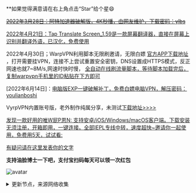 **如果觉得满意请在右上角点击“Star”给个星😄

~~[2022年3月28日：阿特加速器破解版，4K秒播，由网友维护，下载密码：ylbs](https://ylbs.lanzoup.com/iVd8W0278smd)~~

[2022年4月21日：Tap Translate Screen_1.59是一款屏幕翻译器，直接在屏幕上识别并翻译外语，已汉化，免费使用](https://ylbs.lanzoul.com/iAWlJ03k1wgd)

2022年4月30日；WarpVPN利用脚本无限刷邀请，无限白嫖 [官方APP下载地址](https://1.1.1.1/) ，打开需要挂VPN，连接不上尝试重置安全密钥，DNS设置成HTTPS模式，反正网速也就7~8M/s,网速时快时慢， [全自动在线刷流量脚本，等待脚本加载完后，复制warpvpn手机里的ID粘贴在下方即可](https://replit.com/@aliilapro/warp)

[2022年6月14日]：[电脑版EXP一键破解补丁，免费白嫖电脑VPN，解压密码：youlianboshi](https://ylbs.lanzoup.com/ioD0N06epnxc)

VyrpVPN内置账号版，老外制作纯属分享，未测试[下载地址>>>>](https://ylbs.lanzoul.com/iG6VS05n3rba)

[发现一款好用的唯W屁P恩N: 支持安卓/iOS/Windows/macOS客户端。下载安装无须注册，开箱即用，一键连接。全部IEPL专线中转，速度超快~邀请你一起使用，免费用5天，试试看: ](https://flm11.com/s/acn66/ptijdns)

[有疑问请在这里发表你的文字](https://github.com/YoulianBoshi/lantern-vpn/discussions/103)


**支持油脸博士一下吧，支付宝扫码每天可以领一次红包**

![avatar](https://telegra.ph/file/2ff5d5da7a06f8fffc663.png)



<details><summary>更新节点，来源网络收集</summary>
<p>

#### 点击一下即可全部复制

    ss://YWVzLTEyOC1jZmI6UWF6RWRjVGdiMTU5QCQq@14.29.124.168:24008#Relay_-%F0%9F%87%B9%F0%9F%87%BCTW_03
    vmess://ewogICJ2IjogMiwKICAicHMiOiAi8J+HpvCfh7pBVV8xMCIsCiAgImFkZCI6ICI0My4xNTQuMjM1LjExOSIsCiAgInBvcnQiOiAxMDA2NCwKICAiaWQiOiAiOGIxMTVmODktMjdjYy00ZWE5LTg1YWYtZGRhMmRlNTk3OTI4IiwKICAiYWlkIjogMCwKICAibmV0IjogInRjcCIsCiAgImhvc3QiOiAiIiwKICAicGF0aCI6ICIvIiwKICAidHlwZSI6ICIiLAogICJ0bHMiOiAiIiwKICAic25pIjogIiIsCiAgInNjeSI6ICJhdXRvIgp9
    vmess://ewogICJ2IjogMiwKICAicHMiOiAi8J+HpvCfh7pBVV8xMSIsCiAgImFkZCI6ICI0My4xMjguMjUzLjgyIiwKICAicG9ydCI6IDMxMzcyLAogICJpZCI6ICIyYTkwNTZhNy1iZjkyLTQwYzgtZjE1NS0xZTE0YWFjOWJlYmEiLAogICJhaWQiOiAwLAogICJuZXQiOiAidGNwIiwKICAiaG9zdCI6ICIiLAogICJwYXRoIjogIi8iLAogICJ0eXBlIjogIiIsCiAgInRscyI6ICIiLAogICJzbmkiOiAiIiwKICAic2N5IjogImF1dG8iCn0=
    trojan://0e90d359-1733-4994-a195-4df768a18e99@611hk01.fans8.xyz:443/#Relay_%F0%9F%87%A6%F0%9F%87%BAAU-%F0%9F%87%A6%F0%9F%87%BAAU_13%20%7C%209.53Mb
    trojan://e8c1ab3c-89b3-4933-92df-682e6dce7819@jgwxn4.gaox.ml:443/#Relay_%F0%9F%87%A6%F0%9F%87%BAAU-%F0%9F%87%A6%F0%9F%87%BAAU_14%20%7C%207.34Mb
    trojan://3a2c0c6c-9ee5-c05f-c951-fcd73831983e@kr04.wangxd.life:3052/#Relay_%F0%9F%87%A6%F0%9F%87%BAAU-%F0%9F%87%A6%F0%9F%87%BAAU_15%20%7C%204.61Mb
    trojan://cb43b7c2-b744-41c5-bcc2-fd7467b332cf@jgwxn3.gaox.ml:443/#Relay_%F0%9F%87%A6%F0%9F%87%BAAU-%F0%9F%87%A6%F0%9F%87%BAAU_16%20%7C%206.86Mb
    trojan://0e90d359-1733-4994-a195-4df768a18e99@67tw01.fans8.xyz:443/#Relay_%F0%9F%87%A8%F0%9F%87%A6CA-%F0%9F%87%A8%F0%9F%87%A6CA_22%20%7C23.41Mb
    ss://YWVzLTEyOC1jZmI6UWF6RWRjVGdiMTU5QCQq@14.29.124.168:24073#Relay_%F0%9F%87%A8%F0%9F%87%B3%20CN-%F0%9F%87%B9%F0%9F%87%BCTW_23%20%7C35.22Mb
    ss://YWVzLTEyOC1jZmI6UWF6RWRjVGdiMTU5QCQq@14.29.124.168:24046#Relay_%F0%9F%87%A8%F0%9F%87%B3CN-%F0%9F%87%B9%F0%9F%87%BCTW_56
    ss://YWVzLTEyOC1jZmI6UWF6RWRjVGdiMTU5QCQq@14.29.124.174:11009#Relay_%F0%9F%87%A8%F0%9F%87%B3CN-%F0%9F%87%AD%F0%9F%87%B0HK_58
    ss://YWVzLTEyOC1jZmI6UWF6RWRjVGdiMTU5QCQq@14.29.124.174:11048#Relay_%F0%9F%87%A8%F0%9F%87%B3CN-%F0%9F%87%AD%F0%9F%87%B0HK_59%20%7C%202.55Mb
    ss://YWVzLTEyOC1jZmI6UWF6RWRjVGdiMTU5QCQq@14.29.124.174:11006#Relay_%F0%9F%87%A8%F0%9F%87%B3CN-%F0%9F%87%AD%F0%9F%87%B0HK_60
    ss://YWVzLTEyOC1jZmI6UWF6RWRjVGdiMTU5QCQq@14.29.124.174:11012#Relay_%F0%9F%87%A8%F0%9F%87%B3CN-%F0%9F%87%AD%F0%9F%87%B0HK_68%20%7C%205.46Mb
    ss://YWVzLTEyOC1jZmI6UWF6RWRjVGdiMTU5QCQq@14.29.124.168:24004#Relay_%F0%9F%87%A8%F0%9F%87%B3CN-%F0%9F%87%B9%F0%9F%87%BCTW_85%20%7C34.90Mb
    ss://YWVzLTEyOC1jZmI6UWF6RWRjVGdiMTU5QCQq@14.29.124.174:11041#Relay_%F0%9F%87%A8%F0%9F%87%B3CN-%F0%9F%87%AD%F0%9F%87%B0HK_91%20%7C%202.07Mb
    ss://YWVzLTEyOC1nY206ZGVzcGVyYWRvai5jb21fZnJlZV9wcm94eV9kMzlt@101.132.192.212:30003#%F0%9F%87%A8%F0%9F%87%B3CN_93
    ss://YWVzLTEyOC1jZmI6UWF6RWRjVGdiMTU5QCQq@14.29.124.174:11043#Relay_%F0%9F%87%A8%F0%9F%87%B3CN-%F0%9F%87%AD%F0%9F%87%B0HK_101%20%7C%202.22Mb
    ss://YWVzLTEyOC1jZmI6UWF6RWRjVGdiMTU5QCQq@14.29.124.174:11038#Relay_%F0%9F%87%A8%F0%9F%87%B3CN-%F0%9F%87%AD%F0%9F%87%B0HK_102
    ss://YWVzLTEyOC1jZmI6UWF6RWRjVGdiMTU5QCQq@14.29.124.174:11047#Relay_%F0%9F%87%A8%F0%9F%87%B3CN-%F0%9F%87%AD%F0%9F%87%B0HK_105
    ssr://MTQuMjkuMTI0LjE2ODoyNDAwMTpvcmlnaW46YWVzLTEyOC1jZmI6cGxhaW46VVdGNlJXUmpWR2RpTVRVNVFDUXEvP29iZnNwYXJhbT0mcHJvdG9wYXJhbT0mcmVtYXJrcz1VbVZzWVhsZjhKLUhxUENmaDdORFRpM3duNGU1OEotSHZGUlhYekV4TUNCOElERXVPRE5OWWc
    vmess://ewogICJ2IjogMiwKICAicHMiOiAiUmVsYXlf8J+HqPCfh7NDTi3wn4e68J+HuFVTXzExOSB8IDIuNjBNYiIsCiAgImFkZCI6ICIzNi4xMzkuMTEyLjM5IiwKICAicG9ydCI6IDIwNzg1LAogICJpZCI6ICIxYjY5M2ViMy0zMjQxLTM2MmEtOTAwMS01YjUwMzc4OWNmYmUiLAogICJhaWQiOiAwLAogICJuZXQiOiAid3MiLAogICJob3N0IjogIjE4LjE2Mi41OC45IiwKICAicGF0aCI6ICIvYWRtaW4iLAogICJ0eXBlIjogIiIsCiAgInRscyI6ICIiLAogICJzbmkiOiAiIiwKICAic2N5IjogImF1dG8iCn0=
    vmess://ewogICJ2IjogMiwKICAicHMiOiAiUmVsYXlf8J+HqPCfh7NDTi3wn4e68J+HuFVTXzEyMSIsCiAgImFkZCI6ICJjbi56enYwMS5pbmZvbm9kZS54eXoiLAogICJwb3J0IjogMTcwMTQsCiAgImlkIjogImVkYWMxMTUzLWVmZjQtMzcxOS05MmEzLWM3NjIwZWEwMGJkNyIsCiAgImFpZCI6IDAsCiAgIm5ldCI6ICJ3cyIsCiAgImhvc3QiOiAiY24uenp2MDEuaW5mb25vZGUueHl6IiwKICAicGF0aCI6ICIvdjJyYXkiLAogICJ0eXBlIjogIiIsCiAgInRscyI6ICIiLAogICJzbmkiOiAiIiwKICAic2N5IjogImF1dG8iCn0=
    vmess://ewogICJ2IjogMiwKICAicHMiOiAiUmVsYXlf8J+HqPCfh7NDTi3wn4ev8J+HtUpQXzEyMiIsCiAgImFkZCI6ICJjbi56enYwNy5pbmZvbm9kZS54eXoiLAogICJwb3J0IjogMTcwMTMsCiAgImlkIjogImVkYWMxMTUzLWVmZjQtMzcxOS05MmEzLWM3NjIwZWEwMGJkNyIsCiAgImFpZCI6IDAsCiAgIm5ldCI6ICJ3cyIsCiAgImhvc3QiOiAiY24uenp2MDcuaW5mb25vZGUueHl6IiwKICAicGF0aCI6ICIvdjJyYXkiLAogICJ0eXBlIjogIiIsCiAgInRscyI6ICIiLAogICJzbmkiOiAiIiwKICAic2N5IjogImF1dG8iCn0=
    vmess://ewogICJ2IjogMiwKICAicHMiOiAi8J+HqPCfh7NDTl8xMjMgfDExLjc2TWIiLAogICJhZGQiOiAiMTc1LjE3OC4xNjMuMTUzIiwKICAicG9ydCI6IDQ0MywKICAiaWQiOiAiNjUxNzQ5ZDgtM2E3Zi00NTAwLWFhZDMtMDZlM2I4MzAwYzZhIiwKICAiYWlkIjogMCwKICAibmV0IjogIndzIiwKICAiaG9zdCI6ICJ0bXMuZGluZ3RhbGsuY29tIiwKICAicGF0aCI6ICIvIiwKICAidHlwZSI6ICIiLAogICJ0bHMiOiAiIiwKICAic25pIjogIiIsCiAgInNjeSI6ICJhdXRvIgp9
    vmess://ewogICJ2IjogMiwKICAicHMiOiAiUmVsYXlf8J+HqPCfh7NDTi3wn4eo8J+Hs0NOXzEzMSB8IDIuMDNNYiIsCiAgImFkZCI6ICJzeHF4ai5jbiIsCiAgInBvcnQiOiAyMTY0LAogICJpZCI6ICJhYmE1MGRkNC01NDg0LTNiMDUtYjE0YS00NjYxY2FmODYyZDUiLAogICJhaWQiOiA0LAogICJuZXQiOiAid3MiLAogICJob3N0IjogIiIsCiAgInBhdGgiOiAiL3dzIiwKICAidHlwZSI6ICIiLAogICJ0bHMiOiAidGxzIiwKICAic25pIjogIiIsCiAgInNjeSI6ICJhdXRvIgp9
    vmess://ewogICJ2IjogMiwKICAicHMiOiAiUmVsYXlf8J+HqPCfh7NDTi3wn4e68J+HuFVTXzEzOCB8IDguMTVNYiIsCiAgImFkZCI6ICIzNi4xMzkuMTEyLjM5IiwKICAicG9ydCI6IDIxMTAxLAogICJpZCI6ICIxYjY5M2ViMy0zMjQxLTM2MmEtOTAwMS01YjUwMzc4OWNmYmUiLAogICJhaWQiOiAwLAogICJuZXQiOiAid3MiLAogICJob3N0IjogIm0yLmJhb2Z1LmJ1enoiLAogICJwYXRoIjogIi9hZG1pbiIsCiAgInR5cGUiOiAiIiwKICAidGxzIjogIiIsCiAgInNuaSI6ICIiLAogICJzY3kiOiAiYXV0byIKfQ==
    ss://YWVzLTI1Ni1jZmI6N2Q5OWFlNTAyMjI3NDU0ZWE5OThkNzFlNGI2MmEzODg@165.22.73.126:23335#%F0%9F%87%A9%F0%9F%87%AADE_139%20%7C%202.81Mb
    trojan://3yFq7NCP53mVfpXJz3@au2-4.nigirocloud.com:443/#Relay_%F0%9F%87%A9%F0%9F%87%AADE-%F0%9F%87%AC%F0%9F%87%A7GB_140%20%7C26.22Mb
    trojan://3yFq7NCP53mVfpXJz3@au2-1.nigirocloud.com:443/#Relay_%F0%9F%87%A9%F0%9F%87%AADE-%F0%9F%87%AC%F0%9F%87%A7GB_143%20%7C31.20Mb
    trojan://3yFq7NCP53mVfpXJz3@au2-3.nigirocloud.com:443/#Relay_%F0%9F%87%A9%F0%9F%87%AADE-%F0%9F%87%AC%F0%9F%87%A7GB_144%20%7C26.61Mb
    trojan://3yFq7NCP53mVfpXJz3@au2-2.nigirocloud.com:443/#Relay_%F0%9F%87%A9%F0%9F%87%AADE-%F0%9F%87%AC%F0%9F%87%A7GB_147%20%7C10.70Mb
    vmess://ewogICJ2IjogMiwKICAicHMiOiAiUmVsYXlf8J+HrvCfh7FJTC3wn4eu8J+HsUlMXzE1NyB8MzMuNTFNYiIsCiAgImFkZCI6ICJydTIubG9sdnBzLnh5eiIsCiAgInBvcnQiOiA0MDA0OCwKICAiaWQiOiAiODgyZmUzMDAtZmViNS00ZTdiLWIyNzItODI5ZTc5MTc1NWVlIiwKICAiYWlkIjogMCwKICAibmV0IjogIndzIiwKICAiaG9zdCI6ICJydTIubG9sdnBzLnh5eiIsCiAgInBhdGgiOiAiL0o1Nk9ZTFk5IiwKICAidHlwZSI6ICIiLAogICJ0bHMiOiAidGxzIiwKICAic25pIjogIiIsCiAgInNjeSI6ICJhdXRvIgp9
    ss://YWVzLTI1Ni1nY206ZGQyNTc1YzEtNDEwOS00NGRmLWJlNDctZWQzYTYzMjM0MmU5@140.238.55.138:10014#%F0%9F%87%AF%F0%9F%87%B5JP_160%20%7C10.81Mb
    vmess://ewogICJ2IjogMiwKICAicHMiOiAi8J+Hr/Cfh7VKUF8xNjEiLAogICJhZGQiOiAianBhejEueG1ydGgtbm9kZS54eXoiLAogICJwb3J0IjogMTExNzgsCiAgImlkIjogImZmNTFjYTRhLTYwNTAtM2UyNi1hMDM3LTg4YjBkZDYyZDEzOCIsCiAgImFpZCI6IDIsCiAgIm5ldCI6ICJ3cyIsCiAgImhvc3QiOiAid3d3LmJhaWR1LmNvbSIsCiAgInBhdGgiOiAiL2luZGV4IiwKICAidHlwZSI6ICIiLAogICJ0bHMiOiAiIiwKICAic25pIjogIiIsCiAgInNjeSI6ICJhdXRvIgp9
    trojan://f736834f-1fc8-4738-9884-9afe0eb0d818@t03.ssrsub.com:18443/#Relay_%F0%9F%87%B7%F0%9F%87%BARU-%F0%9F%87%B7%F0%9F%87%BARU_176%20%7C%202.61Mb
    vmess://ewogICJ2IjogMiwKICAicHMiOiAi8J+HuPCfh6xTR18xNzggfCAyLjY1TWIiLAogICJhZGQiOiAiMTcyLjEwNC40OC4xNTEiLAogICJwb3J0IjogODA4MCwKICAiaWQiOiAiYzhiYWIwZTktZmFkNy00NmVmLWU3NGEtOWNiMjAyMmVkOWM5IiwKICAiYWlkIjogMCwKICAibmV0IjogIndzIiwKICAiaG9zdCI6ICIiLAogICJwYXRoIjogIi8iLAogICJ0eXBlIjogIiIsCiAgInRscyI6ICIiLAogICJzbmkiOiAiIiwKICAic2N5IjogImF1dG8iCn0=
    trojan://0e90d359-1733-4994-a195-4df768a18e99@67sg01.fans8.xyz:443/#Relay_%F0%9F%87%B8%F0%9F%87%ACSG-%F0%9F%87%B8%F0%9F%87%ACSG_179%20%7C13.38Mb
    ss://YWVzLTI1Ni1jZmI6Yndoc2tyc2tyMDU@172.96.192.100:246#%F0%9F%87%BA%F0%9F%87%B8US_185%20%7C26.36Mb
    vmess://ewogICJ2IjogMiwKICAicHMiOiAiUmVsYXlf8J+HuvCfh7hVUy3wn4e68J+HuFVTXzE5MSB8MjUuNDJNYiIsCiAgImFkZCI6ICJhMDYuYXRmay5zaXRlIiwKICAicG9ydCI6IDUyNDM2LAogICJpZCI6ICJjMWFjZTFkNC02ZjU3LTM4ODQtYjMwMC1mZGUwYzcwNzk0OWMiLAogICJhaWQiOiAwLAogICJuZXQiOiAidGNwIiwKICAiaG9zdCI6ICJhMDYuYXRmay5zaXRlIiwKICAicGF0aCI6ICIvaW5kZXgiLAogICJ0eXBlIjogIiIsCiAgInRscyI6ICJ0bHMiLAogICJzbmkiOiAiIiwKICAic2N5IjogImF1dG8iCn0=
    vmess://ewogICJ2IjogMiwKICAicHMiOiAiUmVsYXlf8J+HuvCfh7hVUy3wn4e68J+HuFVTXzE5MyB8IDIuNDRNYiIsCiAgImFkZCI6ICJhaGRhZXBoOC5jb20iLAogICJwb3J0IjogNDQzLAogICJpZCI6ICJhYmE1MGRkNC01NDg0LTNiMDUtYjE0YS00NjYxY2FmODYyZDUiLAogICJhaWQiOiA0LAogICJuZXQiOiAid3MiLAogICJob3N0IjogImFoZGFlcGg4LmNvbSIsCiAgInBhdGgiOiAiL3dzIiwKICAidHlwZSI6ICIiLAogICJ0bHMiOiAidGxzIiwKICAic25pIjogIiIsCiAgInNjeSI6ICJhdXRvIgp9
    vmess://ewogICJ2IjogMiwKICAicHMiOiAi8J+HuvCfh7hVU18yMDAgfDEzLjczTWIiLAogICJhZGQiOiAidjJyYXkud2VmdWNrZ2Z3LmdhIiwKICAicG9ydCI6IDIwOTYsCiAgImlkIjogImMwYmM0YTZmLTc0ZjktNDlmMy1iNzIyLTdlYmI2YWNhMTdkNyIsCiAgImFpZCI6IDAsCiAgIm5ldCI6ICJ3cyIsCiAgImhvc3QiOiAidjJyYXkud2VmdWNrZ2Z3LmdhIiwKICAicGF0aCI6ICIvSDhWc3d0VUovIiwKICAidHlwZSI6ICIiLAogICJ0bHMiOiAidGxzIiwKICAic25pIjogIiIsCiAgInNjeSI6ICJhdXRvIgp9
    vmess://ewogICJ2IjogMiwKICAicHMiOiAi8J+HuvCfh7hVU18yMDEiLAogICJhZGQiOiAianBhejUueG1ydGgtbm9kZS54eXoiLAogICJwb3J0IjogMTU0MTQsCiAgImlkIjogImZmNTFjYTRhLTYwNTAtM2UyNi1hMDM3LTg4YjBkZDYyZDEzOCIsCiAgImFpZCI6IDIsCiAgIm5ldCI6ICJ3cyIsCiAgImhvc3QiOiAid3d3LmJhaWR1LmNvbSIsCiAgInBhdGgiOiAiL2luZGV4IiwKICAidHlwZSI6ICIiLAogICJ0bHMiOiAiIiwKICAic25pIjogIiIsCiAgInNjeSI6ICJhdXRvIgp9
    vmess://ewogICJ2IjogMiwKICAicHMiOiAiUmVsYXlf8J+HuvCfh7hVUy3wn4e68J+HuFVTXzIwNiB8MjMuNDRNYiIsCiAgImFkZCI6ICJhMDEuYXRmay5zaXRlIiwKICAicG9ydCI6IDYzMjUxLAogICJpZCI6ICJjMWFjZTFkNC02ZjU3LTM4ODQtYjMwMC1mZGUwYzcwNzk0OWMiLAogICJhaWQiOiAwLAogICJuZXQiOiAidGNwIiwKICAiaG9zdCI6ICIyMDYuMTg5LjM3LjE3MCIsCiAgInBhdGgiOiAiL2FkbWluIiwKICAidHlwZSI6ICIiLAogICJ0bHMiOiAidGxzIiwKICAic25pIjogIiIsCiAgInNjeSI6ICJhdXRvIgp9
    vmess://ewogICJ2IjogMiwKICAicHMiOiAiUmVsYXlf8J+HuvCfh7hVUy3wn4e68J+HuFVTXzIwNyB8IDEuODZNYiIsCiAgImFkZCI6ICJtaXh2NC0yNy4xOTQ2MTAueHl6IiwKICAicG9ydCI6IDQ0MywKICAiaWQiOiAiZTliYjBjNWMtMDFjNy03OTA3LWM0NTQtM2I4YjZkNDcyYjE5IiwKICAiYWlkIjogMCwKICAibmV0IjogIndzIiwKICAiaG9zdCI6ICJtaXh2NC0yNy4xOTQ2MTAueHl6IiwKICAicGF0aCI6ICIvYTE4NWQ1ZGMtYzcyNi00NjZjLTk4ZjItYmE0OTRlNjM2OTVmIiwKICAidHlwZSI6ICIiLAogICJ0bHMiOiAidGxzIiwKICAic25pIjogIiIsCiAgInNjeSI6ICJhdXRvIgp9
    vmess://ewogICJ2IjogMiwKICAicHMiOiAi8J+HuvCfh7hVU18yMDkgfDI1LjI0TWIiLAogICJhZGQiOiAiOTMuMTc5LjExMi4xNDIiLAogICJwb3J0IjogNTQzMTcsCiAgImlkIjogImZhZWI3OWU1LTY1NDktNGIwOC04ZTg3LTNkN2M1NDU3OTMwZCIsCiAgImFpZCI6IDAsCiAgIm5ldCI6ICJ0Y3AiLAogICJob3N0IjogIiIsCiAgInBhdGgiOiAiLyIsCiAgInR5cGUiOiAiIiwKICAidGxzIjogIiIsCiAgInNuaSI6ICIiLAogICJzY3kiOiAiYXV0byIKfQ==
    vmess://ewogICJ2IjogMiwKICAicHMiOiAiUmVsYXlf8J+HuvCfh7hVUy3wn4e68J+HuFVTXzIxMCB8IDEuODJNYiIsCiAgImFkZCI6ICJnY2ZyZWUxLmdhbGF4eS1jbG91ZC5pY3UiLAogICJwb3J0IjogNDQzLAogICJpZCI6ICI4NTZmZDIzOS00M2FhLTQ5OWUtYjU2Yi04YWYyMzVjMzJmYjUiLAogICJhaWQiOiAwLAogICJuZXQiOiAid3MiLAogICJob3N0IjogImdjZnJlZTEuZ2FsYXh5LWNsb3VkLmljdSIsCiAgInBhdGgiOiAiL3REWmNDcWMiLAogICJ0eXBlIjogIiIsCiAgInRscyI6ICJ0bHMiLAogICJzbmkiOiAiIiwKICAic2N5IjogImF1dG8iCn0=
    vmess://ewogICJ2IjogMiwKICAicHMiOiAiUmVsYXlf8J+HuvCfh7hVUy3wn4e68J+HuFVTXzIxMSB8IDMuNDBNYiIsCiAgImFkZCI6ICJzZy5ndWlxaW5nLm1sIiwKICAicG9ydCI6IDQzOTU2LAogICJpZCI6ICI5MWRmNjgzNy04OTZkLTQ1YmMtZWM2Zi0wZmU0Yjc5MmIzNjkiLAogICJhaWQiOiAwLAogICJuZXQiOiAidGNwIiwKICAiaG9zdCI6ICJzZy5ndWlxaW5nLm1sIiwKICAicGF0aCI6ICIvIiwKICAidHlwZSI6ICIiLAogICJ0bHMiOiAiIiwKICAic25pIjogIiIsCiAgInNjeSI6ICJhdXRvIgp9
    vmess://ewogICJ2IjogMiwKICAicHMiOiAi8J+HuvCfh7hVU18yMTQiLAogICJhZGQiOiAiaW5hcDAwOC54bXJ0aC1ub2RlLnh5eiIsCiAgInBvcnQiOiAxMjI2NSwKICAiaWQiOiAiNTNhZDk1YjEtODY5My0zNGUzLTk4ZDctMjAxMGFkMjRhYWY5IiwKICAiYWlkIjogMiwKICAibmV0IjogIndzIiwKICAiaG9zdCI6ICJpbmFwMDA4LnhtcnRoLW5vZGUueHl6IiwKICAicGF0aCI6ICIvaW5kZXgiLAogICJ0eXBlIjogIiIsCiAgInRscyI6ICIiLAogICJzbmkiOiAiIiwKICAic2N5IjogImF1dG8iCn0=
    vmess://ewogICJ2IjogMiwKICAicHMiOiAiUmVsYXlf8J+HuvCfh7hVUy3wn4e68J+HuFVTXzIxNyB8MjQuMjdNYiIsCiAgImFkZCI6ICJsNS5hdGZrLnNpdGUiLAogICJwb3J0IjogNjMxNTQsCiAgImlkIjogImMxYWNlMWQ0LTZmNTctMzg4NC1iMzAwLWZkZTBjNzA3OTQ5YyIsCiAgImFpZCI6IDAsCiAgIm5ldCI6ICJ0Y3AiLAogICJob3N0IjogImw1LmF0Zmsuc2l0ZSIsCiAgInBhdGgiOiAiL2luZGV4IiwKICAidHlwZSI6ICIiLAogICJ0bHMiOiAidGxzIiwKICAic25pIjogIiIsCiAgInNjeSI6ICJhdXRvIgp9
    vmess://ewogICJ2IjogMiwKICAicHMiOiAiUmVsYXlf8J+HuvCfh7hVUy3wn4e68J+HuFVTXzIyMCB8MjMuMTlNYiIsCiAgImFkZCI6ICJ1My5hdGZrLnNpdGUiLAogICJwb3J0IjogNTE3MDgsCiAgImlkIjogImMxYWNlMWQ0LTZmNTctMzg4NC1iMzAwLWZkZTBjNzA3OTQ5YyIsCiAgImFpZCI6IDAsCiAgIm5ldCI6ICJ0Y3AiLAogICJob3N0IjogInUzLmF0Zmsuc2l0ZSIsCiAgInBhdGgiOiAiL2luZGV4IiwKICAidHlwZSI6ICIiLAogICJ0bHMiOiAidGxzIiwKICAic25pIjogIiIsCiAgInNjeSI6ICJhdXRvIgp9
    vmess://ewogICJ2IjogMiwKICAicHMiOiAiUmVsYXlf8J+HuvCfh7hVUy3wn4e68J+HuFVTXzIyMiB8MjYuOTBNYiIsCiAgImFkZCI6ICJ1NC5hdGZrLnNpdGUiLAogICJwb3J0IjogNTYyMTMsCiAgImlkIjogImMxYWNlMWQ0LTZmNTctMzg4NC1iMzAwLWZkZTBjNzA3OTQ5YyIsCiAgImFpZCI6IDAsCiAgIm5ldCI6ICJ0Y3AiLAogICJob3N0IjogInNoY3UuYWxpbmtyZWxheS5jb20iLAogICJwYXRoIjogIi8iLAogICJ0eXBlIjogIiIsCiAgInRscyI6ICJ0bHMiLAogICJzbmkiOiAiIiwKICAic2N5IjogImF1dG8iCn0=
    vmess://ewogICJ2IjogMiwKICAicHMiOiAiUmVsYXlf8J+HuvCfh7hVUy3wn4e68J+HuFVTXzIyMyB8MTE1LjQxTWIiLAogICJhZGQiOiAiYTA1LmF0Zmsuc2l0ZSIsCiAgInBvcnQiOiA1NTMxNCwKICAiaWQiOiAiYzFhY2UxZDQtNmY1Ny0zODg0LWIzMDAtZmRlMGM3MDc5NDljIiwKICAiYWlkIjogMCwKICAibmV0IjogInRjcCIsCiAgImhvc3QiOiAiYTA1LmF0Zmsuc2l0ZSIsCiAgInBhdGgiOiAiL2luZGV4IiwKICAidHlwZSI6ICIiLAogICJ0bHMiOiAidGxzIiwKICAic25pIjogIiIsCiAgInNjeSI6ICJhdXRvIgp9
    vmess://ewogICJ2IjogMiwKICAicHMiOiAi8J+HuvCfh7hVU18yMjYgfDIzLjE0TWIiLAogICJhZGQiOiAiNTEuODEuMjIzLjI5IiwKICAicG9ydCI6IDQ0MywKICAiaWQiOiAiYzAxNTY0NTEtNGVmYi00NWUyLTg0ZmMtOGQzMTVjNDY1MGRiIiwKICAiYWlkIjogMzIsCiAgIm5ldCI6ICJ0Y3AiLAogICJob3N0IjogIiIsCiAgInBhdGgiOiAiLyIsCiAgInR5cGUiOiAiIiwKICAidGxzIjogIiIsCiAgInNuaSI6ICIiLAogICJzY3kiOiAiYXV0byIKfQ==
    vmess://ewogICJ2IjogMiwKICAicHMiOiAi8J+HuvCfh7hVU18yMjcgfDE3LjQ3TWIiLAogICJhZGQiOiAiNTEuODEuMjIzLjE5IiwKICAicG9ydCI6IDQ0MywKICAiaWQiOiAiYzAxNTY0NTEtNGVmYi00NWUyLTg0ZmMtOGQzMTVjNDY1MGRiIiwKICAiYWlkIjogMzIsCiAgIm5ldCI6ICJ0Y3AiLAogICJob3N0IjogIiIsCiAgInBhdGgiOiAiLyIsCiAgInR5cGUiOiAiIiwKICAidGxzIjogIiIsCiAgInNuaSI6ICIiLAogICJzY3kiOiAiYXV0byIKfQ==
    vmess://ewogICJ2IjogMiwKICAicHMiOiAi8J+HuvCfh7hVU18yMjggfDEyLjE3TWIiLAogICJhZGQiOiAiNTEuODEuMjIzLjAiLAogICJwb3J0IjogNDQzLAogICJpZCI6ICJjMDE1NjQ1MS00ZWZiLTQ1ZTItODRmYy04ZDMxNWM0NjUwZGIiLAogICJhaWQiOiAzMiwKICAibmV0IjogInRjcCIsCiAgImhvc3QiOiAiIiwKICAicGF0aCI6ICIvIiwKICAidHlwZSI6ICIiLAogICJ0bHMiOiAiIiwKICAic25pIjogIiIsCiAgInNjeSI6ICJhdXRvIgp9
    vmess://ewogICJ2IjogMiwKICAicHMiOiAi8J+HuvCfh7hVU18yMjkgfCA2LjUzTWIiLAogICJhZGQiOiAic2cwMS5jenN4MTYyNC50ayIsCiAgInBvcnQiOiA0NDMsCiAgImlkIjogImQwMDJiNDIyLWVhY2UtNGUwMS1iZjU4LWU0YmIwYmNmZTdhZiIsCiAgImFpZCI6IDAsCiAgIm5ldCI6ICJ3cyIsCiAgImhvc3QiOiAic2cwMS5jenN4MTYyNC50ayIsCiAgInBhdGgiOiAiLzNhODU0NTE3Ny8iLAogICJ0eXBlIjogIiIsCiAgInRscyI6ICJ0bHMiLAogICJzbmkiOiAiIiwKICAic2N5IjogImF1dG8iCn0=
    trojan://207eed47-ffdd-4bd4-91c1-719ac25c9cee@gy02.20220512.cyou:37762/#Relay_%F0%9F%87%BA%F0%9F%87%B8US-%F0%9F%87%BA%F0%9F%87%B8US_231%20%7C%209.14Mb
    trojan://2a7d25c4-4eb8-44ea-a078-f70b9836561f@gy02.20220512.cyou:37762/?sni=gy02.20220512.cyou#Relay_%F0%9F%87%BA%F0%9F%87%B8US-%F0%9F%87%BA%F0%9F%87%B8US_235
    trojan://9c822f05-cfdc-479a-9534-60f3d4127435@jgwcc2.gaox.ml:443/#Relay_%F0%9F%87%BA%F0%9F%87%B8US-%F0%9F%87%BA%F0%9F%87%B8US_236%20%7C%201.99Mb
    trojan://081a4198-d664-4bc5-a7c6-e35982da964b@jgwhdlb4.gaox.ml:443/#Relay_%F0%9F%87%BA%F0%9F%87%B8US-%F0%9F%87%BA%F0%9F%87%B8US_238%20%7C%207.51Mb
    trojan://c19d1432-8b3e-4818-8837-3d160cf65908@jgwdb2.gaox.ml:443/#Relay_%F0%9F%87%BA%F0%9F%87%B8US-%F0%9F%87%BA%F0%9F%87%B8US_239%20%7C%204.13Mb
    trojan://b291d129-ee55-4801-a9b8-b5316e5c37b7@jgwcc3.gaox.ml:443/#Relay_%F0%9F%87%BA%F0%9F%87%B8US-%F0%9F%87%BA%F0%9F%87%B8US_240%20%7C45.29Mb
